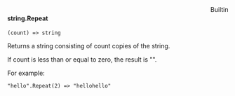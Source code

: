 <div style="float:right"><span class="builtin">Builtin</span></div>

#### string.Repeat

``` suneido
(count) => string
```

Returns a string consisting of count copies of the string.

If count is less than or equal to zero, the result is "".

For example:

``` suneido
"hello".Repeat(2) => "hellohello"
```
